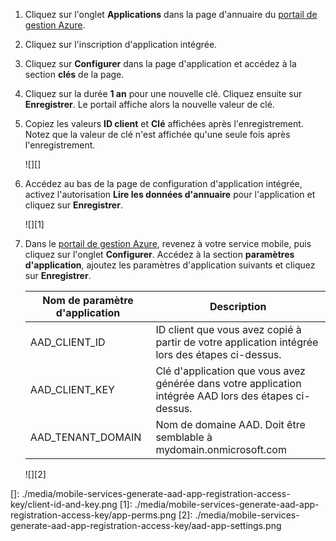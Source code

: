 1.  Cliquez sur l'onglet **Applications** dans la page d'annuaire du [portail de gestion Azure][].

2.  Cliquez sur l'inscription d'application intégrée.

3.  Cliquez sur **Configurer** dans la page d'application et accédez à la section **clés** de la page.
4.  Cliquez sur la durée **1 an** pour une nouvelle clé. Cliquez ensuite sur **Enregistrer**. Le portail affiche alors la nouvelle valeur de clé.
5.  Copiez les valeurs **ID client** et **Clé** affichées après l'enregistrement. Notez que la valeur de clé n'est affichée qu'une seule fois après l'enregistrement.

    ![][]

6.  Accédez au bas de la page de configuration d'application intégrée, activez l'autorisation **Lire les données d'annuaire** pour l'application et cliquez sur **Enregistrer**.

    ![][1]

7.  Dans le [portail de gestion Azure][], revenez à votre service mobile, puis cliquez sur l'onglet **Configurer**. Accédez à la section **paramètres d'application**, ajoutez les paramètres d'application suivants et cliquez sur **Enregistrer**.

    | Nom de paramètre d'application | Description                                                                                            |
    |--------------------------------|--------------------------------------------------------------------------------------------------------|
    | AAD\_CLIENT\_ID                | ID client que vous avez copié à partir de votre application intégrée lors des étapes ci-dessus.        |
    | AAD\_CLIENT\_KEY               | Clé d'application que vous avez générée dans votre application intégrée AAD lors des étapes ci-dessus. |
    | AAD\_TENANT\_DOMAIN            | Nom de domaine AAD. Doit être semblable à mydomain.onmicrosoft.com                                     |

    ![][2]

  [portail de gestion Azure]: https://manage.windowsazure.com/
  []: ./media/mobile-services-generate-aad-app-registration-access-key/client-id-and-key.png
  [1]: ./media/mobile-services-generate-aad-app-registration-access-key/app-perms.png
  [2]: ./media/mobile-services-generate-aad-app-registration-access-key/aad-app-settings.png
